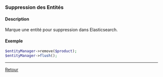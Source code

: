 ### Suppression des Entités

#### Description
Marque une entité pour suppression dans Elasticsearch.

#### Exemple
```php
$entityManager->remove($product);
$entityManager->flush();
```

--- 

[Retour](./FEATURES_DOCUMENTATION.md)